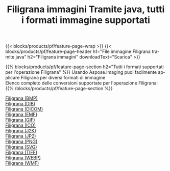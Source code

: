 ﻿---
title: Filigrana immagini Tramite java, tutti i formati immagine supportati 
weight: 3920
url: /it/java/watermark 
lang: it
langdirlevel: 2
locales: zh-hans,ja,it,ru,de,es,fr,nl,id,lt,pl,pt,vi,tr,ko,zh-hant,ar,hi,th,sv,cs,uk,he
description: Usando Aspose.Imaging puoi facilmente Filigrana immagini tramite java
---

{{< blocks/products/pf/feature-page-wrap >}}
{{< blocks/products/pf/feature-page-header h1="File immagine Filigrana tramite java" h2="Filigrana immagini" downloadText="Scarica" >}}


{{% blocks/products/pf/feature-page-section  h2="Tutti i formati supportati per l'operazione Filigrana" %}}
Usando Aspose.Imaging puoi facilmente applicare Filigrana per diversi formati di immagine
<br/>
Elenco completo delle conversioni supportate per l'operazione Filigrana:
{{% /blocks/products/pf/feature-page-section %}}
<div class="container-fluid productfamilypage bg-gray">
    <div class="convertypes bg-gray agp-content section">
        <div class="container">
		<div class="row other-converters">
		    <div class='col-md-2 other-converter remove-lp remove-rp'><a href="/imaging/it/java/watermark/bmp" >Filigrana (BMP)</a></div><div class='col-md-2 other-converter remove-lp remove-rp'><a href="/imaging/it/java/watermark/dib" >Filigrana (DIB)</a></div><div class='col-md-2 other-converter remove-lp remove-rp'><a href="/imaging/it/java/watermark/dicom" >Filigrana (DICOM)</a></div><div class='col-md-2 other-converter remove-lp remove-rp'><a href="/imaging/it/java/watermark/emf" >Filigrana (EMF)</a></div><div class='col-md-2 other-converter remove-lp remove-rp'><a href="/imaging/it/java/watermark/gif" >Filigrana (GIF)</a></div><div class='col-md-2 other-converter remove-lp remove-rp'><a href="/imaging/it/java/watermark/ico" >Filigrana (ICO)</a></div><div class='col-md-2 other-converter remove-lp remove-rp'><a href="/imaging/it/java/watermark/j2k" >Filigrana (J2K)</a></div><div class='col-md-2 other-converter remove-lp remove-rp'><a href="/imaging/it/java/watermark/jp2" >Filigrana (JP2)</a></div><div class='col-md-2 other-converter remove-lp remove-rp'><a href="/imaging/it/java/watermark/png" >Filigrana (PNG)</a></div><div class='col-md-2 other-converter remove-lp remove-rp'><a href="/imaging/it/java/watermark/svg" >Filigrana (SVG)</a></div><div class='col-md-2 other-converter remove-lp remove-rp'><a href="/imaging/it/java/watermark/tiff" >Filigrana (TIFF)</a></div><div class='col-md-2 other-converter remove-lp remove-rp'><a href="/imaging/it/java/watermark/webp" >Filigrana (WEBP)</a></div><div class='col-md-2 other-converter remove-lp remove-rp'><a href="/imaging/it/java/watermark/wmf" >Filigrana (WMF)</a></div>
                </div>
        </div>
    </div>
</div>
<br/>
